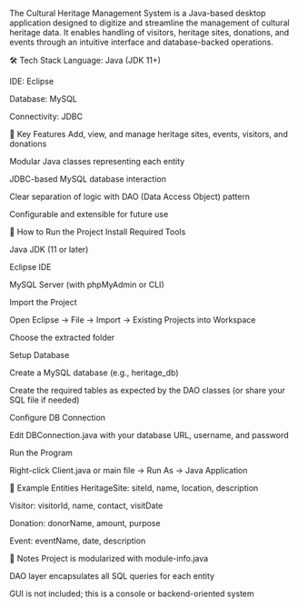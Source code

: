 The Cultural Heritage Management System is a Java-based desktop application designed to digitize and streamline the management of cultural heritage data. It enables handling of visitors, heritage sites, donations, and events through an intuitive interface and database-backed operations.

🛠️ Tech Stack
Language: Java (JDK 11+)

IDE: Eclipse

Database: MySQL

Connectivity: JDBC

📌 Key Features
Add, view, and manage heritage sites, events, visitors, and donations

Modular Java classes representing each entity

JDBC-based MySQL database interaction

Clear separation of logic with DAO (Data Access Object) pattern

Configurable and extensible for future use

🚀 How to Run the Project
Install Required Tools

Java JDK (11 or later)

Eclipse IDE

MySQL Server (with phpMyAdmin or CLI)

Import the Project

Open Eclipse → File → Import → Existing Projects into Workspace

Choose the extracted folder

Setup Database

Create a MySQL database (e.g., heritage_db)

Create the required tables as expected by the DAO classes (or share your SQL file if needed)

Configure DB Connection

Edit DBConnection.java with your database URL, username, and password

Run the Program

Right-click Client.java or main file → Run As → Java Application

📌 Example Entities
HeritageSite: siteId, name, location, description

Visitor: visitorId, name, contact, visitDate

Donation: donorName, amount, purpose

Event: eventName, date, description

📄 Notes
Project is modularized with module-info.java

DAO layer encapsulates all SQL queries for each entity

GUI is not included; this is a console or backend-oriented system
